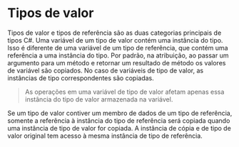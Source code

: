 # Tipos de valor

Tipos de valor e tipos de referência são as duas categorias principais de tipos C#. Uma variável de um tipo de valor contém uma instância do tipo. Isso é diferente de uma variável de um tipo de referência, que contém uma referência a uma instância do tipo. Por padrão, na atribuição, ao passar um argumento para um método e retornar um resultado de método os valores de variável são copiados. No caso de variáveis de tipo de valor, as instâncias de tipo correspondentes são copiadas.

> As operações em uma variável de tipo de valor afetam apenas essa instância do tipo de valor armazenada na variável.

Se um tipo de valor contiver um membro de dados de um tipo de referência, somente a referência à instância do tipo de referência será copiada quando uma instância de tipo de valor for copiada. A instância de cópia e de tipo de valor original tem acesso à mesma instância de tipo de referência.
